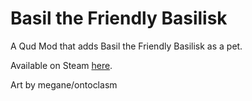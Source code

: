 # Basil the Friendly Basilisk
A Qud Mod that adds Basil the Friendly Basilisk as a pet.

Available on Steam [here](https://steamcommunity.com/sharedfiles/filedetails/?id=2133754707).

Art by megane/ontoclasm

